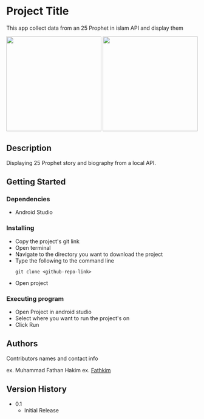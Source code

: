 # Project Title

This app collect data from an 25 Prophet in islam API and display them

<p float="left">
  <img src="/images/home.png" width="250" />
  <img src="/images/detail.png" width="250" /> 
</p>

## Description

Displaying 25 Prophet story and biography from a local API.

## Getting Started

### Dependencies

* Android Studio

### Installing

* Copy the project's git link
* Open terminal 
* Navigate to the directory you want to download the project
* Type the following to the command line
	```
	git clone <github-repo-link>
	```
* Open project

### Executing program

* Open Project in android studio
* Select where you want to run the project's on
* Click Run

## Authors

Contributors names and contact info

ex. Muhammad Fathan Hakim
ex. [Fathkim](https://github.com/Fathkim)

## Version History

* 0.1
    * Initial Release
